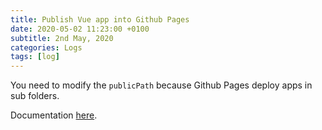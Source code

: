 ```yaml
---
title: Publish Vue app into Github Pages
date: 2020-05-02 11:23:00 +0100
subtitle: 2nd May, 2020
categories: Logs
tags: [log]
---
```


You need to modify the `publicPath` because Github Pages deploy apps in sub folders.

Documentation [here](https://cli.vuejs.org/config/#publicpath).